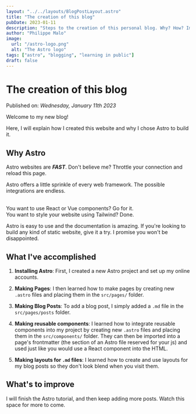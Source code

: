 ```yaml
---
layout: "../../layouts/BlogPostLayout.astro"
title: "The creation of this blog"
pubDate: 2023-01-11
description: "Steps to the creation of this personal blog. Why? How? Improvements?"
author: "Philippe Malo"
image:
  url: "/astro-logo.png"
  alt: "The Astro logo"
tags: ["astro", "blogging", "learning in public"]
draft: false
---
```


# The creation of this blog

Published on: _Wednesday, January 11th 2023_

Welcome to my new blog!

Here, I will explain how I created this website and why I chose Astro to build it.

## Why Astro

Astro websites are _**FAST**_. Don't believe me? Throttle your connection and reload this page.

Astro offers a little sprinkle of every web framework. The possible integrations are endless.

<br>
You want to use React or Vue components? Go for it.
<br>
You want to style your website using Tailwind? Done.

Astro is easy to use and the documentation is amazing. If you're looking to build any kind of static website, give it a try. I promise you won't be disappointed.

## What I've accomplished

1. **Installing Astro**: First, I created a new Astro project and set up my online accounts.

2. **Making Pages**: I then learned how to make pages by creating new `.astro` files and placing them in the `src/pages/` folder.

3. **Making Blog Posts**: To add a blog post, I simply added a `.md` file in the `src/pages/posts` folder.

4. **Making reusable components**: I learned how to integrate reusable components into my project by creating new `.astro` files and placing them in the `src/components/` folder. They can then be imported into a page's frontmatter (the section of an Astro file reserved for your js) and used just like you would use a React component into the HTML.

5. **Making layouts for `.md` files**: I learned how to create and use layouts for my blog posts so they don't look blend when you visit them.

## What's to improve

I will finish the Astro tutorial, and then keep adding more posts. Watch this space for more to come.
